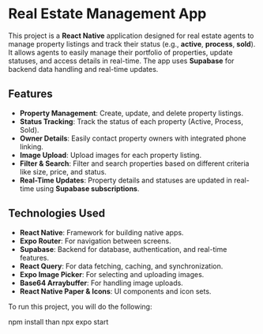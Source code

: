 # Real Estate Management App

This project is a **React Native** application designed for real estate agents to manage property listings and track their status (e.g., **active**, **process**, **sold**). It allows agents to easily manage their portfolio of properties, update statuses, and access details in real-time. The app uses **Supabase** for backend data handling and real-time updates.

## Features

- **Property Management**: Create, update, and delete property listings.
- **Status Tracking**: Track the status of each property (Active, Process, Sold).
- **Owner Details**: Easily contact property owners with integrated phone linking.
- **Image Upload**: Upload images for each property listing.
- **Filter & Search**: Filter and search properties based on different criteria like size, price, and status.
- **Real-Time Updates**: Property details and statuses are updated in real-time using **Supabase subscriptions**.

## Technologies Used

- **React Native**: Framework for building native apps.
- **Expo Router**: For navigation between screens.
- **Supabase**: Backend for database, authentication, and real-time features.
- **React Query**: For data fetching, caching, and synchronization.
- **Expo Image Picker**: For selecting and uploading images.
- **Base64 Arraybuffer**: For handling image uploads.
- **React Native Paper & Icons**: UI components and icon sets.
  

To run this project, you will do the following:

npm install
than
npx expo start